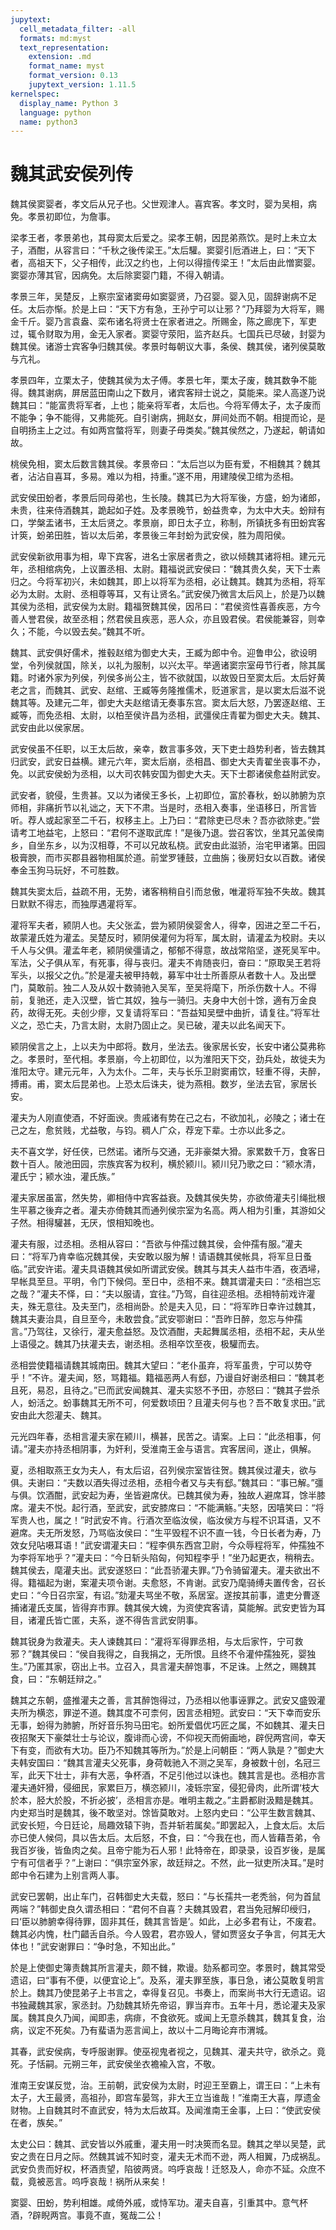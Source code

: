 ```yaml
---
jupytext:
  cell_metadata_filter: -all
  formats: md:myst
  text_representation:
    extension: .md
    format_name: myst
    format_version: 0.13
    jupytext_version: 1.11.5
kernelspec:
  display_name: Python 3
  language: python
  name: python3
---
```

# 魏其武安侯列传

魏其侯窦婴者，孝文后从兄子也。父世观津人。喜宾客。孝文时，婴为吴相，病免。孝景初即位，为詹事。

梁孝王者，孝景弟也，其母窦太后爱之。梁孝王朝，因昆弟燕饮。是时上未立太子，酒酣，从容言曰：“千秋之後传梁王。”太后驩。窦婴引卮酒进上，曰：“天下者，高祖天下，父子相传，此汉之约也，上何以得擅传梁王！”太后由此憎窦婴。窦婴亦薄其官，因病免。太后除窦婴门籍，不得入朝请。

孝景三年，吴楚反，上察宗室诸窦毋如窦婴贤，乃召婴。婴入见，固辞谢病不足任。太后亦惭。於是上曰：“天下方有急，王孙宁可以让邪？”乃拜婴为大将军，赐金千斤。婴乃言袁盎、栾布诸名将贤士在家者进之。所赐金，陈之廊庑下，军吏过，辄令财取为用，金无入家者。窦婴守荥阳，监齐赵兵。七国兵已尽破，封婴为魏其侯。诸游士宾客争归魏其侯。孝景时每朝议大事，条侯、魏其侯，诸列侯莫敢与亢礼。

孝景四年，立栗太子，使魏其侯为太子傅。孝景七年，栗太子废，魏其数争不能得。魏其谢病，屏居蓝田南山之下数月，诸宾客辩士说之，莫能来。梁人高遂乃说魏其曰：“能富贵将军者，上也；能亲将军者，太后也。今将军傅太子，太子废而不能争；争不能得，又弗能死。自引谢病，拥赵女，屏间处而不朝。相提而论，是自明扬主上之过。有如两宫螫将军，则妻子毋类矣。”魏其侯然之，乃遂起，朝请如故。

桃侯免相，窦太后数言魏其侯。孝景帝曰：“太后岂以为臣有爱，不相魏其？魏其者，沾沾自喜耳，多易。难以为相，持重。”遂不用，用建陵侯卫绾为丞相。

武安侯田蚡者，孝景后同母弟也，生长陵。魏其已为大将军後，方盛，蚡为诸郎，未贵，往来侍酒魏其，跪起如子姓。及孝景晚节，蚡益贵幸，为太中大夫。蚡辩有口，学槃盂诸书，王太后贤之。孝景崩，即日太子立，称制，所镇抚多有田蚡宾客计筴，蚡弟田胜，皆以太后弟，孝景後三年封蚡为武安侯，胜为周阳侯。

武安侯新欲用事为相，卑下宾客，进名士家居者贵之，欲以倾魏其诸将相。建元元年，丞相绾病免，上议置丞相、太尉。籍福说武安侯曰：“魏其贵久矣，天下士素归之。今将军初兴，未如魏其，即上以将军为丞相，必让魏其。魏其为丞相，将军必为太尉。太尉、丞相尊等耳，又有让贤名。”武安侯乃微言太后风上，於是乃以魏其侯为丞相，武安侯为太尉。籍福贺魏其侯，因吊曰：“君侯资性喜善疾恶，方今善人誉君侯，故至丞相；然君侯且疾恶，恶人众，亦且毁君侯。君侯能兼容，则幸久；不能，今以毁去矣。”魏其不听。

魏其、武安俱好儒术，推毂赵绾为御史大夫，王臧为郎中令。迎鲁申公，欲设明堂，令列侯就国，除关，以礼为服制，以兴太平。举適诸窦宗室毋节行者，除其属籍。时诸外家为列侯，列侯多尚公主，皆不欲就国，以故毁日至窦太后。太后好黄老之言，而魏其、武安、赵绾、王臧等务隆推儒术，贬道家言，是以窦太后滋不说魏其等。及建元二年，御史大夫赵绾请无奏事东宫。窦太后大怒，乃罢逐赵绾、王臧等，而免丞相、太尉，以柏至侯许昌为丞相，武彊侯庄青翟为御史大夫。魏其、武安由此以侯家居。

武安侯虽不任职，以王太后故，亲幸，数言事多效，天下吏士趋势利者，皆去魏其归武安，武安日益横。建元六年，窦太后崩，丞相昌、御史大夫青翟坐丧事不办，免。以武安侯蚡为丞相，以大司农韩安国为御史大夫。天下士郡诸侯愈益附武安。

武安者，貌侵，生贵甚。又以为诸侯王多长，上初即位，富於春秋，蚡以肺腑为京师相，非痛折节以礼诎之，天下不肃。当是时，丞相入奏事，坐语移日，所言皆听。荐人或起家至二千石，权移主上。上乃曰：“君除吏已尽未？吾亦欲除吏。”尝请考工地益宅，上怒曰：“君何不遂取武库！”是後乃退。尝召客饮，坐其兄盖侯南乡，自坐东乡，以为汉相尊，不可以兄故私桡。武安由此滋骄，治宅甲诸第。田园极膏腴，而市买郡县器物相属於道。前堂罗锺鼓，立曲旃；後房妇女以百数。诸侯奉金玉狗马玩好，不可胜数。

魏其失窦太后，益疏不用，无势，诸客稍稍自引而怠傲，唯灌将军独不失故。魏其日默默不得志，而独厚遇灌将军。

灌将军夫者，颍阴人也。夫父张孟，尝为颍阴侯婴舍人，得幸，因进之至二千石，故蒙灌氏姓为灌孟。吴楚反时，颍阴侯灌何为将军，属太尉，请灌孟为校尉。夫以千人与父俱。灌孟年老，颍阴侯彊请之，郁郁不得意，故战常陷坚，遂死吴军中。军法，父子俱从军，有死事，得与丧归。灌夫不肯随丧归，奋曰：“原取吴王若将军头，以报父之仇。”於是灌夫被甲持戟，募军中壮士所善原从者数十人。及出壁门，莫敢前。独二人及从奴十数骑驰入吴军，至吴将麾下，所杀伤数十人。不得前，复驰还，走入汉壁，皆亡其奴，独与一骑归。夫身中大创十馀，適有万金良药，故得无死。夫创少瘳，又复请将军曰：“吾益知吴壁中曲折，请复往。”将军壮义之，恐亡夫，乃言太尉，太尉乃固止之。吴已破，灌夫以此名闻天下。

颍阴侯言之上，上以夫为中郎将。数月，坐法去。後家居长安，长安中诸公莫弗称之。孝景时，至代相。孝景崩，今上初即位，以为淮阳天下交，劲兵处，故徙夫为淮阳太守。建元元年，入为太仆。二年，夫与长乐卫尉窦甫饮，轻重不得，夫醉，搏甫。甫，窦太后昆弟也。上恐太后诛夫，徙为燕相。数岁，坐法去官，家居长安。

灌夫为人刚直使酒，不好面谀。贵戚诸有势在己之右，不欲加礼，必陵之；诸士在己之左，愈贫贱，尤益敬，与钧。稠人广众，荐宠下辈。士亦以此多之。

夫不喜文学，好任侠，已然诺。诸所与交通，无非豪桀大猾。家累数千万，食客日数十百人。陂池田园，宗族宾客为权利，横於颍川。颍川兒乃歌之曰：“颍水清，灌氏宁；颍水浊，灌氏族。”

灌夫家居虽富，然失势，卿相侍中宾客益衰。及魏其侯失势，亦欲倚灌夫引绳批根生平慕之後弃之者。灌夫亦倚魏其而通列侯宗室为名高。两人相为引重，其游如父子然。相得驩甚，无厌，恨相知晚也。

灌夫有服，过丞相。丞相从容曰：“吾欲与仲孺过魏其侯，会仲孺有服。”灌夫曰：“将军乃肯幸临况魏其侯，夫安敢以服为解！请语魏其侯帐具，将军旦日蚤临。”武安许诺。灌夫具语魏其侯如所谓武安侯。魏其与其夫人益市牛酒，夜洒埽，早帐具至旦。平明，令门下候伺。至日中，丞相不来。魏其谓灌夫曰：“丞相岂忘之哉？”灌夫不怿，曰：“夫以服请，宜往。”乃驾，自往迎丞相。丞相特前戏许灌夫，殊无意往。及夫至门，丞相尚卧。於是夫入见，曰：“将军昨日幸许过魏其，魏其夫妻治具，自旦至今，未敢尝食。”武安鄂谢曰：“吾昨日醉，忽忘与仲孺言。”乃驾往，又徐行，灌夫愈益怒。及饮酒酣，夫起舞属丞相，丞相不起，夫从坐上语侵之。魏其乃扶灌夫去，谢丞相。丞相卒饮至夜，极驩而去。

丞相尝使籍福请魏其城南田。魏其大望曰：“老仆虽弃，将军虽贵，宁可以势夺乎！”不许。灌夫闻，怒，骂籍福。籍福恶两人有郄，乃谩自好谢丞相曰：“魏其老且死，易忍，且待之。”已而武安闻魏其、灌夫实怒不予田，亦怒曰：“魏其子尝杀人，蚡活之。蚡事魏其无所不可，何爱数顷田？且灌夫何与也？吾不敢复求田。”武安由此大怨灌夫、魏其。

元光四年春，丞相言灌夫家在颍川，横甚，民苦之。请案。上曰：“此丞相事，何请。”灌夫亦持丞相阴事，为奸利，受淮南王金与语言。宾客居间，遂止，俱解。

夏，丞相取燕王女为夫人，有太后诏，召列侯宗室皆往贺。魏其侯过灌夫，欲与俱。夫谢曰：“夫数以酒失得过丞相，丞相今者又与夫有郄。”魏其曰：“事已解。”彊与俱。饮酒酣，武安起为寿，坐皆避席伏。已魏其侯为寿，独故人避席耳，馀半膝席。灌夫不悦。起行酒，至武安，武安膝席曰：“不能满觞。”夫怒，因嘻笑曰：“将军贵人也，属之！”时武安不肯。行酒次至临汝侯，临汝侯方与程不识耳语，又不避席。夫无所发怒，乃骂临汝侯曰：“生平毁程不识不直一钱，今日长者为寿，乃效女兒呫嗫耳语！”武安谓灌夫曰：“程李俱东西宫卫尉，今众辱程将军，仲孺独不为李将军地乎？”灌夫曰：“今日斩头陷匈，何知程李乎！”坐乃起更衣，稍稍去。魏其侯去，麾灌夫出。武安遂怒曰：“此吾骄灌夫罪。”乃令骑留灌夫。灌夫欲出不得。籍福起为谢，案灌夫项令谢。夫愈怒，不肯谢。武安乃麾骑缚夫置传舍，召长史曰：“今日召宗室，有诏。”劾灌夫骂坐不敬，系居室。遂按其前事，遣吏分曹逐捕诸灌氏支属，皆得弃市罪。魏其侯大媿，为资使宾客请，莫能解。武安吏皆为耳目，诸灌氏皆亡匿，夫系，遂不得告言武安阴事。

魏其锐身为救灌夫。夫人谏魏其曰：“灌将军得罪丞相，与太后家忤，宁可救邪？”魏其侯曰：“侯自我得之，自我捐之，无所恨。且终不令灌仲孺独死，婴独生。”乃匿其家，窃出上书。立召入，具言灌夫醉饱事，不足诛。上然之，赐魏其食，曰：“东朝廷辩之。”

魏其之东朝，盛推灌夫之善，言其醉饱得过，乃丞相以他事诬罪之。武安又盛毁灌夫所为横恣，罪逆不道。魏其度不可柰何，因言丞相短。武安曰：“天下幸而安乐无事，蚡得为肺腑，所好音乐狗马田宅。蚡所爱倡优巧匠之属，不如魏其、灌夫日夜招聚天下豪桀壮士与论议，腹诽而心谤，不仰视天而俯画地，辟倪两宫间，幸天下有变，而欲有大功。臣乃不知魏其等所为。”於是上问朝臣：“两人孰是？”御史大夫韩安国曰：“魏其言灌夫父死事，身荷戟驰入不测之吴军，身被数十创，名冠三军，此天下壮士，非有大恶，争杯酒，不足引他过以诛也。魏其言是也。丞相亦言灌夫通奸猾，侵细民，家累巨万，横恣颍川，凌轹宗室，侵犯骨肉，此所谓‘枝大於本，胫大於股，不折必披’，丞相言亦是。唯明主裁之。”主爵都尉汲黯是魏其。内史郑当时是魏其，後不敢坚对。馀皆莫敢对。上怒内史曰：“公平生数言魏其、武安长短，今日廷论，局趣效辕下驹，吾并斩若属矣。”即罢起入，上食太后。太后亦已使人候伺，具以告太后。太后怒，不食，曰：“今我在也，而人皆藉吾弟，令我百岁後，皆鱼肉之矣。且帝宁能为石人邪！此特帝在，即录录，设百岁後，是属宁有可信者乎？”上谢曰：“俱宗室外家，故廷辩之。不然，此一狱吏所决耳。”是时郎中令石建为上别言两人事。

武安已罢朝，出止车门，召韩御史大夫载，怒曰：“与长孺共一老秃翁，何为首鼠两端？”韩御史良久谓丞相曰：“君何不自喜？夫魏其毁君，君当免冠解印绶归，曰‘臣以肺腑幸得待罪，固非其任，魏其言皆是’。如此，上必多君有让，不废君。魏其必内愧，杜门齰舌自杀。今人毁君，君亦毁人，譬如贾竖女子争言，何其无大体也！”武安谢罪曰：“争时急，不知出此。”

於是上使御史簿责魏其所言灌夫，颇不雠，欺谩。劾系都司空。孝景时，魏其常受遗诏，曰“事有不便，以便宜论上”。及系，灌夫罪至族，事日急，诸公莫敢复明言於上。魏其乃使昆弟子上书言之，幸得复召见。书奏上，而案尚书大行无遗诏。诏书独藏魏其家，家丞封。乃劾魏其矫先帝诏，罪当弃市。五年十月，悉论灌夫及家属。魏其良久乃闻，闻即恚，病痱，不食欲死。或闻上无意杀魏其，魏其复食，治病，议定不死矣。乃有蜚语为恶言闻上，故以十二月晦论弃市渭城。

其春，武安侯病，专呼服谢罪。使巫视鬼者视之，见魏其、灌夫共守，欲杀之。竟死。子恬嗣。元朔三年，武安侯坐衣襜褕入宫，不敬。

淮南王安谋反觉，治。王前朝，武安侯为太尉，时迎王至霸上，谓王曰：“上未有太子，大王最贤，高祖孙，即宫车晏驾，非大王立当谁哉！”淮南王大喜，厚遗金财物。上自魏其时不直武安，特为太后故耳。及闻淮南王金事，上曰：“使武安侯在者，族矣。”

太史公曰：魏其、武安皆以外戚重，灌夫用一时决筴而名显。魏其之举以吴楚，武安之贵在日月之际。然魏其诚不知时变，灌夫无术而不逊，两人相翼，乃成祸乱。武安负贵而好权，杯酒责望，陷彼两贤。呜呼哀哉！迁怒及人，命亦不延。众庶不载，竟被恶言。呜呼哀哉！祸所从来矣！

窦婴、田蚡，势利相雄。咸倚外戚，或恃军功。灌夫自喜，引重其中。意气杯酒，?辟睨两宫。事竟不直，冤哉二公！
